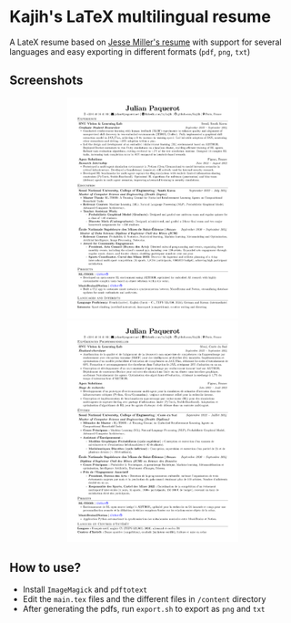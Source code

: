 # Kajih's LaTeX multilingual resume

A LateX resume based on [Jesse Miller's resume](<https://github.com/jam643/resume>) with support for several languages and easy exporting in different formats (`pdf`, `png`, `txt`)

## Screenshots

<p align="center">
    <img alt="Screenshot" src="images/resume-en.png" width="300">
    <img alt="Screenshot" src="images/resume-fr.png" width="300">
</p>

## How to use?

- Install `ImageMagick` and `pdftotext`
- Edit the `main.tex` files and the different files in `/content` directory
- After generating the pdfs, run `export.sh` to export as `png` and `txt`
